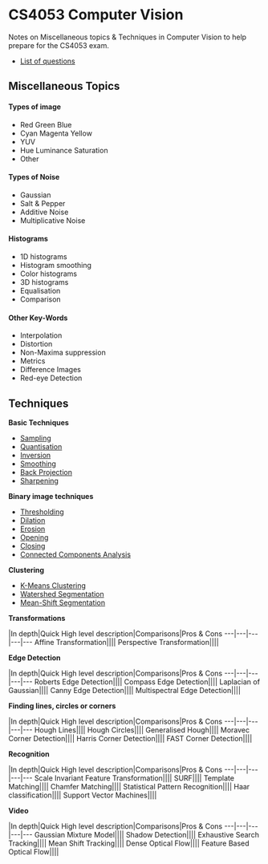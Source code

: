 
# CS4053 Computer Vision

Notes on Miscellaneous topics & Techniques in Computer Vision to help prepare for the CS4053 exam.

* [List of questions](https://github.com/nating/cs-exams/tree/master/assets/notes/fourth-year/computer-vision/questions.md)

## Miscellaneous Topics

#### Types of image
* Red Green Blue
* Cyan Magenta Yellow
* YUV
* Hue Luminance Saturation
* Other

#### Types of Noise
* Gaussian
* Salt & Pepper
* Additive Noise
* Multiplicative Noise

#### Histograms
* 1D histograms
* Histogram smoothing
* Color histograms
* 3D histograms
* Equalisation
* Comparison

#### Other Key-Words
* Interpolation
* Distortion
* Non-Maxima suppression
* Metrics
* Difference Images
* Red-eye Detection

## Techniques

**Basic Techniques**
* [Sampling](https://github.com/nating/cs-exams/tree/master/assets/notes/fourth-year/computer-vision/notes/techniques/basic-techniques.md#sampling)
* [Quantisation](https://github.com/nating/cs-exams/tree/master/assets/notes/fourth-year/computer-vision/notes/techniques/basic-techniques.md#quantisation)
* [Inversion](https://github.com/nating/cs-exams/tree/master/assets/notes/fourth-year/computer-vision/notes/techniques/basic-techniques.md#inversion)
* [Smoothing](https://github.com/nating/cs-exams/tree/master/assets/notes/fourth-year/computer-vision/notes/techniques/basic-techniques.md#smoothing)
* [Back Projection](https://github.com/nating/cs-exams/tree/master/assets/notes/fourth-year/computer-vision/notes/techniques/basic-techniques.md#back-projection)
* [Sharpening](https://github.com/nating/cs-exams/tree/master/assets/notes/fourth-year/computer-vision/notes/techniques/basic-techniques.md#sharpening)

**Binary image techniques**
* [Thresholding](https://github.com/nating/cs-exams/tree/master/assets/notes/fourth-year/computer-vision/notes/techniques/binary-image-techniques.md#thresholding)
* [Dilation](https://github.com/nating/cs-exams/tree/master/assets/notes/fourth-year/computer-vision/notes/techniques/binary-image-techniques.md#dilation)
* [Erosion](https://github.com/nating/cs-exams/tree/master/assets/notes/fourth-year/computer-vision/notes/techniques/binary-image-techniques.md#erosion)
* [Opening](https://github.com/nating/cs-exams/tree/master/assets/notes/fourth-year/computer-vision/notes/techniques/binary-image-techniques.md#opening)
* [Closing](https://github.com/nating/cs-exams/tree/master/assets/notes/fourth-year/computer-vision/notes/techniques/binary-image-techniques.md#closing)
* [Connected Components Analysis](https://github.com/nating/cs-exams/tree/master/assets/notes/fourth-year/computer-vision/notes/techniques/binary-image-techniques.md#connected-components-analysis)

**Clustering**
* [K-Means Clustering](https://github.com/nating/cs-exams/tree/master/assets/notes/fourth-year/computer-vision/notes/techniques/clustering.md#k-means)
* [Watershed Segmentation](https://github.com/nating/cs-exams/tree/master/assets/notes/fourth-year/computer-vision/notes/techniques/clustering.md#watershed-segmentation)
* [Mean-Shift Segmentation](https://github.com/nating/cs-exams/tree/master/assets/notes/fourth-year/computer-vision/notes/techniques/clustering.md#mean-shift-segmentation)

**Transformations**

|In depth|Quick High level description|Comparisons|Pros & Cons
---|---|---|---|---
Affine Transformation||||
Perspective Transformation||||

**Edge Detection**

|In depth|Quick High level description|Comparisons|Pros & Cons
---|---|---|---|---
Roberts Edge Detection||||
Compass Edge Detection||||
Laplacian of Gaussian||||
Canny Edge Detection||||
Multispectral Edge Detection||||

**Finding lines, circles or corners**

|In depth|Quick High level description|Comparisons|Pros & Cons
---|---|---|---|---
Hough Lines||||
Hough Circles||||
Generalised Hough||||
Moravec Corner Detection||||
Harris Corner Detection||||
FAST Corner Detection||||

**Recognition**

|In depth|Quick High level description|Comparisons|Pros & Cons
---|---|---|---|---
Scale Invariant Feature Transformation||||
SURF||||
Template Matching||||
Chamfer Matching||||
Statistical Pattern Recognition||||
Haar classification||||
Support Vector Machines||||

**Video**

|In depth|Quick High level description|Comparisons|Pros & Cons
---|---|---|---|---
Gaussian Mixture Model||||
Shadow Detection||||
Exhaustive Search Tracking||||
Mean Shift Tracking||||
Dense Optical Flow||||
Feature Based Optical Flow||||
